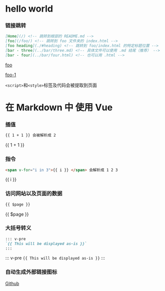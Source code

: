 # hello world

### 链接跳转

```md
[Home](/) <!-- 跳转到根部的 README.md -->
[foo](/foo/) <!-- 跳转到 foo 文件夹的 index.html -->
[foo heading](./#heading) <!-- 跳转到 foo/index.html 的特定标题位置 -->
[bar - three](../bar/three.md) <!-- 具体文件可以使用 .md 结尾（推荐） -->
[bar - four](../bar/four.html) <!-- 也可以用 .html -->
```

[foo](./foo/)

[foo-1](/foo/1.md)





`<script>`和`<style>`标签及代码会被提取到页面


<script>
console.log(123)
</script>

# 在 Markdown 中 使用 Vue

### 插值

```md
{{ 1 + 1 }} 会被解析成 2
```

{{ 1 + 1 }}

### 指令

```md
<span v-for="i in 3">{{ i }} </span> 会解析成 1 2 3
```

<span v-for="i in 3">{{ i }} </span>



### 访问网站以及页面的数据

```md
{{ $page }}
```

{{ $page }}



### 大括号转义

```md
::: v-pre
`{{ This will be displayed as-is }}`
:::
```

::: v-pre
`{{ This will be displayed as-is }}`
:::



### 自动生成外部链接图标

[Github](https://github.com/xugaoyi)